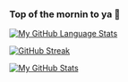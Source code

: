 ### Top of the mornin to ya 🤠

<!--
**ahmedtaeha/ahmedtaeha** is a ✨ _special_ ✨ repository because its `README.md` (this file) appears on your GitHub profile.

Here are some ideas to get you started:

- 🔭 I’m currently working on ...
- 🌱 I’m currently learning ...
- 👯 I’m looking to collaborate on ...
- 🤔 I’m looking for help with ...
- 💬 Ask me about ...
- 📫 How to reach me: ...
- 😄 Pronouns: ...
- ⚡ Fun fact: ...
-->

[![My GitHub Language Stats](https://github-readme-stats.vercel.app/api/top-langs/?username=ahmedtaeha&langs_count=5&theme=tokyonight)]()

[![GitHub Streak](https://github-readme-streak-stats.herokuapp.com?user=ahmedtaeha)](https://git.io/streak-stats)

[![My GitHub Stats](https://github-readme-stats.vercel.app/api/?username=ahmedtaeha&count_private=true&theme=tokyonight&showicons=true)]()
